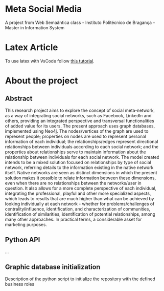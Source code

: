 # Meta Social Media
A project from Web Semaântica class - Instituto Politécnico de Bragança - Master in Information System

# Latex Article
To use latex with VsCode follow [this tutorial](https://dev.to/ucscmozilla/how-to-create-and-compile-latex-documents-on-visual-studio-code-3jbk).


# About the project

## Abstract
This research project aims to explore the concept of social meta-network, as a way of integrating social networks, such as Facebook, LinkedIn and others, providing an integrated perspective and transversal functionalities of added value for its users. The present approach uses graph databases, implemented using Neo4j. The nodes/vertices of the graph are used to represent people; properties on nodes are used to represent personal information of each individual; the relationships/edges represent directional relationships between individuals according to each social network; and the properties about relationships serve to maintain information about the relationship between individuals for each social network. The model created intends to be a mixed solution focused on relationships by type of social network, referring details to the information existing in the native network itself. Native networks are seen as distinct dimensions in which the present solution makes it possible to relate information between these dimensions, even when there are no relationships between the networks/user in question. It also allows for a more complete perspective of each individual, integrating the professional, playful and other more specialized aspects, which leads to results that are much higher than what can be achieved by looking individually at each network - whether for problems/challenges of centrality/influence, identification, and characterization of communities, identification of similarities, identification of potential relationships, among many other approaches. In practical terms, a considerable asset for marketing purposes.

## Python API
...

## Graphic database initialization
Description of the python script to initialize the repository with the defined business roles


